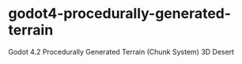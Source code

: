 # godot4-procedurally-generated-terrain
Godot 4.2 Procedurally Generated Terrain (Chunk System) 3D Desert
